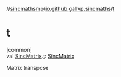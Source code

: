 //[sincmathsmp](../../index.md)/[io.github.gallvp.sincmaths](index.md)/[t](t.md)

# t

[common]\
val [SincMatrix](-sinc-matrix/index.md).[t](t.md): [SincMatrix](-sinc-matrix/index.md)

Matrix transpose
